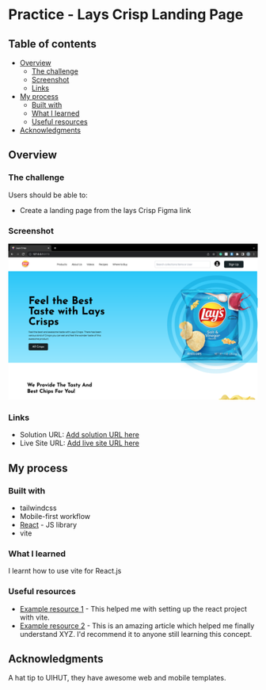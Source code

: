 # Practice - Lays Crisp Landing Page

## Table of contents

- [Overview](#overview)
  - [The challenge](#the-challenge)
  - [Screenshot](#screenshot)
  - [Links](#links)
- [My process](#my-process)
  - [Built with](#built-with)
  - [What I learned](#what-i-learned)
  - [Useful resources](#useful-resources)
- [Acknowledgments](#acknowledgments)

## Overview

### The challenge

Users should be able to:

- Create a landing page from the lays Crisp Figma link

### Screenshot

![](./laysPage.png)

### Links

- Solution URL: [Add solution URL here](https://github.com/Jasoniyi/Lays-Crisp-LandingPage)
- Live Site URL: [Add live site URL here](https://vercel.com/jasoniyi/lays-crisp-landing-page)

## My process

### Built with

- tailwindcss
- Mobile-first workflow
- [React](https://reactjs.org/) - JS library
- vite

### What I learned

I learnt how to use vite for React.js

### Useful resources

- [Example resource 1](https://www.digitalocean.com/community/tutorials/how-to-set-up-a-react-project-with-vite) - This helped me with setting up the react project with vite.
- [Example resource 2](https://www.example.com) - This is an amazing article which helped me finally understand XYZ. I'd recommend it to anyone still learning this concept.

## Acknowledgments

A hat tip to UIHUT, they have awesome web and mobile templates.
